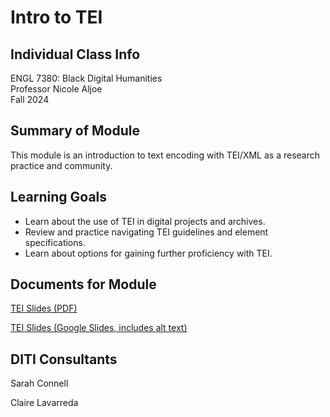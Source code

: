 <h1>Intro to TEI</h1>

<h2>Individual Class Info</h2>

ENGL 7380: Black Digital Humanities <br>
Professor Nicole Aljoe<br>
Fall 2024<br>


<h2>Summary of Module</h2>

This module is an introduction to text encoding with TEI/XML as a research practice and community. 

<h2>Learning Goals</h2>

+ Learn about the use of TEI in digital projects and archives. 
+ Review and practice navigating TEI guidelines and element specifications. 
+ Learn about options for gaining further proficiency with TEI.

<h2>Documents for Module</h2>

[TEI Slides (PDF)](https://github.com/NULabNortheastern/digitalassignmentshowcase/blob/main/text-encoding/fa24-aljoe-engl7380-tei/IntroTEI.pdf)

[TEI Slides (Google Slides, includes alt text)](https://docs.google.com/presentation/d/1bSnjTQO4pjW8F500xCiWD15uL_UHYCo932bgKLjfenY/edit#slide=id.g5176e04a14_0_0)

<h2>DITI Consultants</h2>

Sarah Connell

Claire Lavarreda




